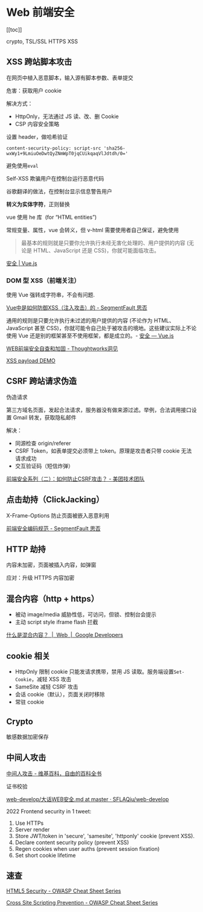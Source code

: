 # Web 前端安全
[[toc]]

crypto, TSL/SSL HTTPS XSS

## XSS 跨站脚本攻击

在网页中植入恶意脚本，输入源有脚本参数、表单提交

危害：获取用户 cookie

解决方式：
- HttpOnly，无法通过 JS 读、改、删 Cookie
- CSP 内容安全策略

设置 header，做哈希验证
```
content-security-policy: script-src 'sha256-wxWy1+9LmiuOeDwtQyZNmWpT0jqCUikqaqVlJdtdh/0='
```
避免使用`eval`

Self-XSS 欺骗用户在控制台运行恶意代码

谷歌翻译的做法，在控制台显示信息警告用户

**转义为实体字符**，正则替换

vue 使用 he 库  (for “HTML entities”)

常规变量、属性，vue 会转义，但 v-html 需要使用者自己保证，避免使用

> 最基本的规则就是只要你允许执行未经无害化处理的、用户提供的内容 (无论是 HTML、JavaScript 还是 CSS)，你就可能面临攻击。

[安全 | Vue.js](https://cn.vuejs.org/guide/best-practices/security.html#potential-dangers)

### DOM 型 XSS（前端关注）

使用 Vue 强转成字符串，不会有问题.

[Vue中是如何防御XSS（注入攻击）的 - SegmentFault 思否 ](https://segmentfault.com/a/1190000039713551)

通用的规则是只要允许执行未过滤的用户提供的内容 (不论作为 HTML、JavaScript 甚至 CSS)，你就可能令自己处于被攻击的境地。这些建议实际上不论使用 Vue 还是别的框架甚至不使用框架，都是成立的。- [安全 — Vue.js](https://cn.vuejs.org/v2/guide/security.html)

[WEB前端安全自查和加固 - Thoughtworks洞见](https://insights.thoughtworks.cn/web-frontend-security/)

[XSS payload DEMO](https://codepen.io/cyio/pen/gOXbZaa)

## CSRF 跨站请求伪造

伪造请求

第三方域名页面，发起合法请求，服务器没有做来源过滤。举例，合法调用接口设置 Gmail 转发，获取隐私邮件

解决：
- 同源检查 origin/referer
- CSRF Token，如表单提交必须带上 token。原理是攻击者只带 cookie 无法请求成功
- 交互验证码（短信炸弹）

[前端安全系列（二）：如何防止CSRF攻击？ - 美团技术团队](https://tech.meituan.com/2018/10/11/fe-security-csrf.html)

## 点击劫持（ClickJacking）

X-Frame-Options 防止页面被嵌入恶意利用

[前端安全编码规范 - SegmentFault 思否](https://segmentfault.com/a/1190000037657222)

## HTTP 劫持

内容未加密，页面被插入内容，如弹窗

应对：升级 HTTPS 内容加密

## 混合内容（http + https）
- 被动 image/media  威胁性低，可访问，但锁、控制台会提示
- 主动 script style iframe flash  拦截

[什么是混合内容？  |  Web  |  Google Developers](https://developers.google.com/web/fundamentals/security/prevent-mixed-content/what-is-mixed-content)

## cookie 相关

- HttpOnly 限制 cookie 只能发请求携带，禁用 JS 读取。服务端设置`Set-Cookie`，减轻 XSS 攻击
- SameSite 减轻 CSRF 攻击
- 会话 cookie（默认），页面关闭时移除
- 常驻 cookie

## Crypto
敏感数据加密保存

## 中间人攻击

[中间人攻击 - 维基百科，自由的百科全书](https://zh.wikipedia.org/wiki/%25E4%25B8%25AD%25E9%2597%25B4%25E4%25BA%25BA%25E6%2594%25BB%25E5%2587%25BB)

证书校验

[web-develop/大话WEB安全.md at master · SFLAQiu/web-develop](https://github.com/SFLAQiu/web-develop/blob/master/%25E5%25A4%25A7%25E8%25AF%259DWEB%25E5%25AE%2589%25E5%2585%25A8.md)

2022 Frontend security in 1 tweet:

1. Use HTTPs
2. Server render
3. Store JWT/token in 'secure', 'samesite', 'httponly' cookie (prevent XSS).
4. Declare content security policy (prevent XSS)
5. Regen cookies when user auths (prevent session fixation)
6. Set short cookie lifetime


## 速查

[HTML5 Security - OWASP Cheat Sheet Series](https://cheatsheetseries.owasp.org/cheatsheets/HTML5_Security_Cheat_Sheet.html#sandboxed-frames)

[Cross Site Scripting Prevention - OWASP Cheat Sheet Series](https://cheatsheetseries.owasp.org/cheatsheets/Cross_Site_Scripting_Prevention_Cheat_Sheet.html)